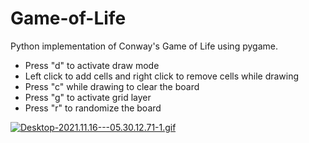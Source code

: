 # Game-of-Life
Python implementation of Conway's Game of Life using pygame.

- Press "d" to activate draw mode
- Left click to add cells and right click to remove cells while drawing
- Press "c" while drawing to clear the board
- Press "g" to activate grid layer
- Press "r" to randomize the board

<a href="https://gifyu.com/image/S2x0x"><img src="https://s1.gifyu.com/images/Desktop-2021.11.16---05.30.12.71-1.gif" alt="Desktop-2021.11.16---05.30.12.71-1.gif" border="0" /></a>
